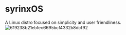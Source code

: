 # syrinxOS
 A Linux distro focused on simplicity and user friendliness.
![619238b21ebfec6695bcf4332b8dcf92](https://user-images.githubusercontent.com/92740074/159129744-7e87243e-3f97-43e2-8c08-cbfe275b65a4.png)
